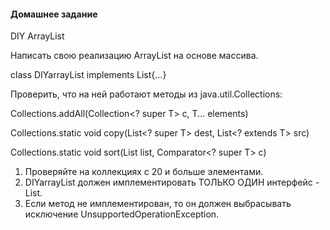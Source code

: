#### Домашнее задание
DIY ArrayList

Написать свою реализацию ArrayList на основе массива.

class DIYarrayList<T> implements List<T>{...}

Проверить, что на ней работают методы из java.util.Collections:

Collections.addAll(Collection<? super T> c, T... elements)

Collections.static <T> void copy(List<? super T> dest, List<? extends T> src)

Collections.static <T> void sort(List<T> list, Comparator<? super T> c)

1) Проверяйте на коллекциях с 20 и больше элементами.
2) DIYarrayList должен имплементировать ТОЛЬКО ОДИН интерфейс - List.
3) Если метод не имплементирован, то он должен выбрасывать исключение UnsupportedOperationException.
